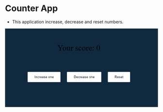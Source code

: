 # Counter App

  - This application increase, decrease and reset numbers.

  ![Screenshot](counter-app.png)